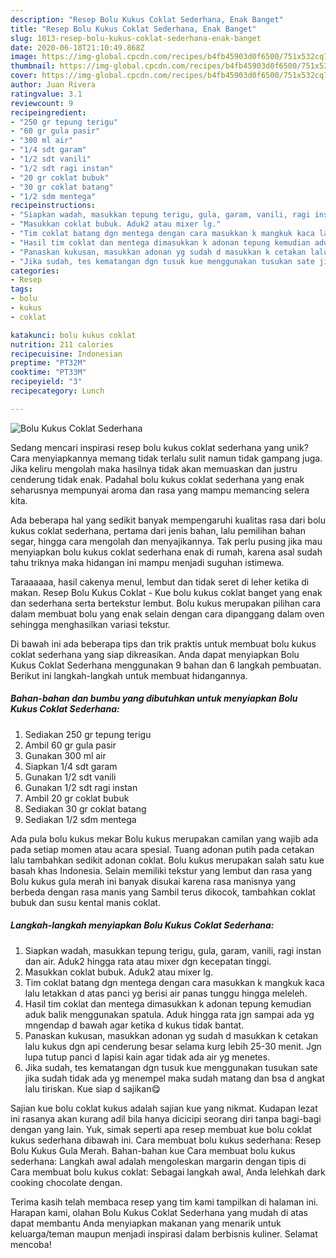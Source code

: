 ```yaml
---
description: "Resep Bolu Kukus Coklat Sederhana, Enak Banget"
title: "Resep Bolu Kukus Coklat Sederhana, Enak Banget"
slug: 1013-resep-bolu-kukus-coklat-sederhana-enak-banget
date: 2020-06-18T21:10:49.868Z
image: https://img-global.cpcdn.com/recipes/b4fb45903d0f6500/751x532cq70/bolu-kukus-coklat-sederhana-foto-resep-utama.jpg
thumbnail: https://img-global.cpcdn.com/recipes/b4fb45903d0f6500/751x532cq70/bolu-kukus-coklat-sederhana-foto-resep-utama.jpg
cover: https://img-global.cpcdn.com/recipes/b4fb45903d0f6500/751x532cq70/bolu-kukus-coklat-sederhana-foto-resep-utama.jpg
author: Juan Rivera
ratingvalue: 3.1
reviewcount: 9
recipeingredient:
- "250 gr tepung terigu"
- "60 gr gula pasir"
- "300 ml air"
- "1/4 sdt garam"
- "1/2 sdt vanili"
- "1/2 sdt ragi instan"
- "20 gr coklat bubuk"
- "30 gr coklat batang"
- "1/2 sdm mentega"
recipeinstructions:
- "Siapkan wadah, masukkan tepung terigu, gula, garam, vanili, ragi instan dan air. Aduk2 hingga rata atau mixer dgn kecepatan tinggi."
- "Masukkan coklat bubuk. Aduk2 atau mixer lg."
- "Tim coklat batang dgn mentega dengan cara masukkan k mangkuk kaca lalu letakkan d atas panci yg berisi air panas tunggu hingga meleleh."
- "Hasil tim coklat dan mentega dimasukkan k adonan tepung kemudian aduk balik menggunakan spatula. Aduk hingga rata jgn sampai ada yg mngendap d bawah agar ketika d kukus tidak bantat."
- "Panaskan kukusan, masukkan adonan yg sudah d masukkan k cetakan lalu kukus dgn api cenderung besar selama kurg lebih 25-30 menit. Jgn lupa tutup panci d lapisi kain agar tidak ada air yg menetes."
- "Jika sudah, tes kematangan dgn tusuk kue menggunakan tusukan sate jika sudah tidak ada yg menempel maka sudah matang dan bsa d angkat lalu tiriskan. Kue siap d sajikan😋"
categories:
- Resep
tags:
- bolu
- kukus
- coklat

katakunci: bolu kukus coklat 
nutrition: 211 calories
recipecuisine: Indonesian
preptime: "PT32M"
cooktime: "PT33M"
recipeyield: "3"
recipecategory: Lunch

---
```



![Bolu Kukus Coklat Sederhana](https://img-global.cpcdn.com/recipes/b4fb45903d0f6500/751x532cq70/bolu-kukus-coklat-sederhana-foto-resep-utama.jpg)

Sedang mencari inspirasi resep bolu kukus coklat sederhana yang unik? Cara menyiapkannya memang tidak terlalu sulit namun tidak gampang juga. Jika keliru mengolah maka hasilnya tidak akan memuaskan dan justru cenderung tidak enak. Padahal bolu kukus coklat sederhana yang enak seharusnya mempunyai aroma dan rasa yang mampu memancing selera kita.

Ada beberapa hal yang sedikit banyak mempengaruhi kualitas rasa dari bolu kukus coklat sederhana, pertama dari jenis bahan, lalu pemilihan bahan segar, hingga cara mengolah dan menyajikannya. Tak perlu pusing jika mau menyiapkan bolu kukus coklat sederhana enak di rumah, karena asal sudah tahu triknya maka hidangan ini mampu menjadi suguhan istimewa.

Taraaaaaa, hasil cakenya menul, lembut dan tidak seret di leher ketika di makan. Resep Bolu Kukus Coklat - Kue bolu kukus coklat banget yang enak dan sederhana serta bertekstur lembut. Bolu kukus merupakan pilihan cara dalam membuat bolu yang enak selain dengan cara dipanggang dalam oven sehingga menghasilkan variasi tekstur.


Di bawah ini ada beberapa tips dan trik praktis untuk membuat bolu kukus coklat sederhana yang siap dikreasikan. Anda dapat menyiapkan Bolu Kukus Coklat Sederhana menggunakan 9 bahan dan 6 langkah pembuatan. Berikut ini langkah-langkah untuk membuat hidangannya.

<!--inarticleads1-->

##### Bahan-bahan dan bumbu yang dibutuhkan untuk menyiapkan Bolu Kukus Coklat Sederhana:

1. Sediakan 250 gr tepung terigu
1. Ambil 60 gr gula pasir
1. Gunakan 300 ml air
1. Siapkan 1/4 sdt garam
1. Gunakan 1/2 sdt vanili
1. Gunakan 1/2 sdt ragi instan
1. Ambil 20 gr coklat bubuk
1. Sediakan 30 gr coklat batang
1. Sediakan 1/2 sdm mentega


Ada pula bolu kukus mekar Bolu kukus merupakan camilan yang wajib ada pada setiap momen atau acara spesial. Tuang adonan putih pada cetakan lalu tambahkan sedikit adonan coklat. Bolu kukus merupakan salah satu kue basah khas Indonesia. Selain memiliki tekstur yang lembut dan rasa yang Bolu kukus gula merah ini banyak disukai karena rasa manisnya yang berbeda dengan rasa manis yang Sambil terus dikocok, tambahkan coklat bubuk dan susu kental manis coklat. 

<!--inarticleads2-->

##### Langkah-langkah menyiapkan Bolu Kukus Coklat Sederhana:

1. Siapkan wadah, masukkan tepung terigu, gula, garam, vanili, ragi instan dan air. Aduk2 hingga rata atau mixer dgn kecepatan tinggi.
1. Masukkan coklat bubuk. Aduk2 atau mixer lg.
1. Tim coklat batang dgn mentega dengan cara masukkan k mangkuk kaca lalu letakkan d atas panci yg berisi air panas tunggu hingga meleleh.
1. Hasil tim coklat dan mentega dimasukkan k adonan tepung kemudian aduk balik menggunakan spatula. Aduk hingga rata jgn sampai ada yg mngendap d bawah agar ketika d kukus tidak bantat.
1. Panaskan kukusan, masukkan adonan yg sudah d masukkan k cetakan lalu kukus dgn api cenderung besar selama kurg lebih 25-30 menit. Jgn lupa tutup panci d lapisi kain agar tidak ada air yg menetes.
1. Jika sudah, tes kematangan dgn tusuk kue menggunakan tusukan sate jika sudah tidak ada yg menempel maka sudah matang dan bsa d angkat lalu tiriskan. Kue siap d sajikan😋


Sajian kue bolu coklat kukus adalah sajian kue yang nikmat. Kudapan lezat ini rasanya akan kurang adil bila hanya dicicipi seorang diri tanpa bagi-bagi dengan yang lain. Yuk, simak seperti apa resep membuat kue bolu coklat kukus sederhana dibawah ini. Cara membuat bolu kukus sederhana: Resep Bolu Kukus Gula Merah. Bahan-bahan kue Cara membuat bolu kukus sederhana: Langkah awal adalah mengoleskan margarin dengan tipis di Cara membuat bolu kukus coklat: Sebagai langkah awal, Anda lelehkah dark cooking chocolate dengan. 

Terima kasih telah membaca resep yang tim kami tampilkan di halaman ini. Harapan kami, olahan Bolu Kukus Coklat Sederhana yang mudah di atas dapat membantu Anda menyiapkan makanan yang menarik untuk keluarga/teman maupun menjadi inspirasi dalam berbisnis kuliner. Selamat mencoba!
